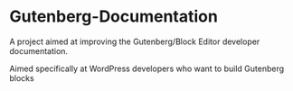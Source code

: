 # Gutenberg-Documentation

A project aimed at improving the Gutenberg/Block Editor developer documentation.

Aimed specifically at WordPress developers who want to build Gutenberg blocks